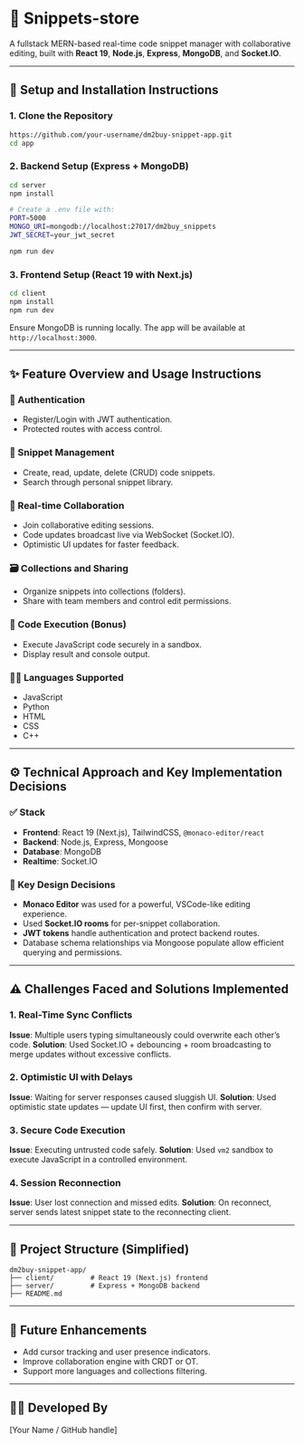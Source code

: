 # 🧾 Snippets-store

A fullstack MERN-based real-time code snippet manager with collaborative editing, built with **React 19**, **Node.js**, **Express**, **MongoDB**, and **Socket.IO**.

---

## 🚀 Setup and Installation Instructions

### 1. Clone the Repository
```bash
https://github.com/your-username/dm2buy-snippet-app.git
cd app
```

### 2. Backend Setup (Express + MongoDB)
```bash
cd server
npm install

# Create a .env file with:
PORT=5000
MONGO_URI=mongodb://localhost:27017/dm2buy_snippets
JWT_SECRET=your_jwt_secret

npm run dev
```

### 3. Frontend Setup (React 19 with Next.js)
```bash
cd client
npm install
npm run dev
```

Ensure MongoDB is running locally. The app will be available at `http://localhost:3000`.

---

## ✨ Feature Overview and Usage Instructions

### 🔐 Authentication
- Register/Login with JWT authentication.
- Protected routes with access control.

### 🧩 Snippet Management
- Create, read, update, delete (CRUD) code snippets.
- Search through personal snippet library.

### 🧠 Real-time Collaboration
- Join collaborative editing sessions.
- Code updates broadcast live via WebSocket (Socket.IO).
- Optimistic UI updates for faster feedback.

### 🗃️ Collections and Sharing
- Organize snippets into collections (folders).
- Share with team members and control edit permissions.

### 🧪 Code Execution (Bonus)
- Execute JavaScript code securely in a sandbox.
- Display result and console output.

### 🧑‍💻 Languages Supported
- JavaScript
- Python
- HTML
- CSS
- C++

---

## ⚙️ Technical Approach and Key Implementation Decisions

### ✅ Stack
- **Frontend**: React 19 (Next.js), TailwindCSS, `@monaco-editor/react`
- **Backend**: Node.js, Express, Mongoose
- **Database**: MongoDB
- **Realtime**: Socket.IO

### 🧱 Key Design Decisions
- **Monaco Editor** was used for a powerful, VSCode-like editing experience.
- Used **Socket.IO rooms** for per-snippet collaboration.
- **JWT tokens** handle authentication and protect backend routes.
- Database schema relationships via Mongoose populate allow efficient querying and permissions.

---

## ⚠️ Challenges Faced and Solutions Implemented

### 1. Real-Time Sync Conflicts
**Issue**: Multiple users typing simultaneously could overwrite each other’s code.
**Solution**: Used Socket.IO + debouncing + room broadcasting to merge updates without excessive conflicts.

### 2. Optimistic UI with Delays
**Issue**: Waiting for server responses caused sluggish UI.
**Solution**: Used optimistic state updates — update UI first, then confirm with server.

### 3. Secure Code Execution
**Issue**: Executing untrusted code safely.
**Solution**: Used `vm2` sandbox to execute JavaScript in a controlled environment.

### 4. Session Reconnection
**Issue**: User lost connection and missed edits.
**Solution**: On reconnect, server sends latest snippet state to the reconnecting client.

---

## 📂 Project Structure (Simplified)
```
dm2buy-snippet-app/
├── client/         # React 19 (Next.js) frontend
├── server/         # Express + MongoDB backend
├── README.md
```

---

## 📌 Future Enhancements
- Add cursor tracking and user presence indicators.
- Improve collaboration engine with CRDT or OT.
- Support more languages and collections filtering.

---

## 👨‍💻 Developed By
[Your Name / GitHub handle]
